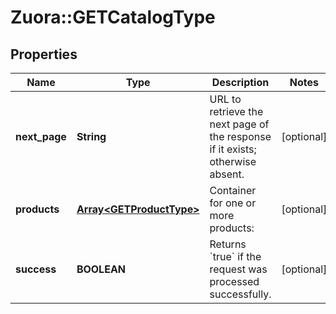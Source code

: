 # Zuora::GETCatalogType

## Properties
Name | Type | Description | Notes
------------ | ------------- | ------------- | -------------
**next_page** | **String** | URL to retrieve the next page of the response if it exists; otherwise absent.  | [optional] 
**products** | [**Array&lt;GETProductType&gt;**](GETProductType.md) | Container for one or more products:  | [optional] 
**success** | **BOOLEAN** | Returns &#x60;true&#x60; if the request was processed successfully.  | [optional] 



